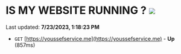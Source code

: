 # IS MY WEBSITE RUNNING ? [![](https://img.shields.io/static/v1?label=Sponsor&message=%E2%9D%A4&logo=GitHub&color=%23fe8e86)](https://github.com/sponsors/<username>)

Last updated: **7/23/2023, 1:18:23 PM**

- `GET` [https://youssefservice.me](https://youssefservice.me) - **Up** (857ms)
